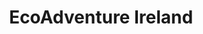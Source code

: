 ---
title: "EcoAdventure Ireland"
address: "Knockree Youth Hostel, Lacken House, Enniskerry, Co. Wicklow"
tel: "+353 (0)12 76 7988"
county: "Wicklow"
category: "Archery"
type: "Content"
lat: "53.18527603149414"
lng: "-6.230874538421631"
---